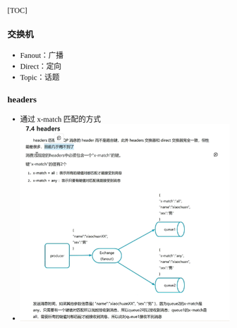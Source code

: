 <span  style="font-family: Simsun,serif; font-size: 17px; ">

[TOC]

### 交换机

- Fanout：广播
- Direct：定向
- Topic：话题

### headers

- 通过 x-match 匹配的方式
- ![](./pic/4.%20headers.jpg)

</span>